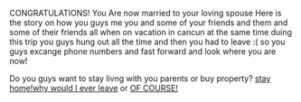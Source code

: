 CONGRATULATIONS! You Are now married to your loving spouse  Here is the story on how you guys me you and some of your friends and them and some of their friends all when on vacation in cancun at the same time  duing this trip you guys hung out all the time and then you had to leave :( so you guys excange phone numbers and fast forward and look where you are now!

Do you guys want to stay livng with you parents or buy property?
[stay home!why would I ever leave](retierment.md) or  [OF COURSE!](home/home-plan.md)
